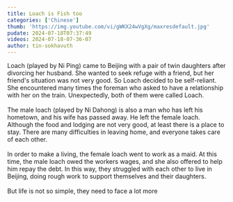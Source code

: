 ```yaml
---
title: Loach is Fish too
categories: ['Chinese']
thumb: 'https://img.youtube.com/vi/gWKX24wVgXg/maxresdefault.jpg'
pudate: 2024-07-18T07:37:49
videos: 2024-07-18-07-36-07
author: tin-sokhavuth
---
```

Loach (played by Ni Ping) came to Beijing with a pair of twin daughters after divorcing her husband. She wanted to seek refuge with a friend, but her friend's situation was not very good. So Loach decided to be self-reliant. She encountered many times the foreman who asked to have a relationship with her on the train. Unexpectedly, both of them were called Loach.
<br/><br/>
The male loach (played by Ni Dahong) is also a man who has left his hometown, and his wife has passed away. He left the female loach. Although the food and lodging are not very good, at least there is a place to stay. There are many difficulties in leaving home, and everyone takes care of each other.
<br/><br/>
In order to make a living, the female loach went to work as a maid. At this time, the male loach owed the workers wages, and she also offered to help him repay the debt. In this way, they struggled with each other to live in Beijing, doing rough work to support themselves and their daughters.
<br/><br/>
But life is not so simple, they need to face a lot more